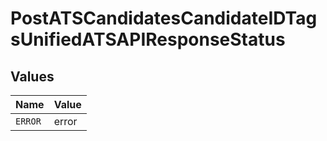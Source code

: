 # PostATSCandidatesCandidateIDTagsUnifiedATSAPIResponseStatus


## Values

| Name    | Value   |
| ------- | ------- |
| `ERROR` | error   |